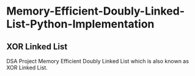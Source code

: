# Memory-Efficient-Doubly-Linked-List-Python-Implementation
## XOR Linked List
DSA Project Memory Efficient Doubly Linked List which is also known as XOR Linked List.


